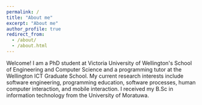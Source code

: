 ```yaml
---
permalink: /
title: "About me"
excerpt: "About me"
author_profile: true
redirect_from: 
  - /about/
  - /about.html
---
```


Welcome! I am a PhD student at Victoria University of Wellington's School of Engineering and Computer Science and a programming tutor at the Wellington ICT Graduate School. My current research interests include software engineering, programming education, software processes, human computer interaction, and mobile interaction. I received my B.Sc in information technology from the University of Moratuwa.
